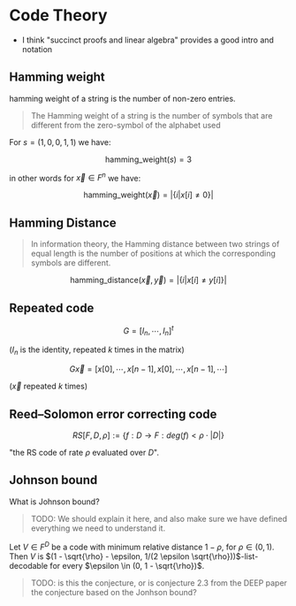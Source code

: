 # Code Theory

* I think "succinct proofs and linear algebra" provides a good intro and notation

## Hamming weight

hamming weight of a string is the number of non-zero entries.

> The Hamming weight of a string is the number of symbols that are different from the zero-symbol of the alphabet used

For $s = (1, 0, 0, 1, 1)$ we have:

$$
\text{hamming_weight}(s) = 3
$$

in other words for $\vec{x} \in F^n$ we have:

$$
\text{hamming_weight}(\vec{x}) = |\{ i | x[i] \neq 0 \}|
$$

## Hamming Distance

> In information theory, the Hamming distance between two strings of equal length is the number of positions at which the corresponding symbols are different.

$$
\text{hamming_distance}(\vec{x}, \vec{y}) = |\{ i | x[i] \neq y[i] \}|
$$

## Repeated code

$$
G = [I_n, \cdots, I_n]^t
$$

($I_n$ is the identity, repeated $k$ times in the matrix)

$$
G \vec{x} = [x[0], \cdots, x[n-1], x[0], \cdots, x[n-1], \cdots]
$$

($\vec{x}$ repeated $k$ times)

## Reed–Solomon error correcting code

$$
RS[F, D, \rho] := \{ f : D \rightarrow F : deg(f) < \rho \cdot |D| \}
$$

"the RS code of rate $\rho$ evaluated over $D$".

## Johnson bound

What is Johnson bound?

> TODO: We should explain it here, and also make sure we have defined everything we need to understand it.

Let $V \in F^D$ be a code with minimum relative distance $1 - \rho$, for $\rho \in (0, 1)$.
Then $V$ is $(1 - \sqrt{\rho} - \epsilon, 1/(2 \epsilon \sqrt{\rho}))$-list-decodable for every $\epsilon \in (0, 1 - \sqrt{\rho})$.

> TODO: is this the conjecture, or is conjecture 2.3 from the DEEP paper the conjecture based on the Jonhson bound?
